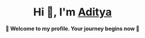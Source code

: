 <h1 align="center">Hi 👋, I'm <a href="https://bento.me/adityasinh" target="_blank">Aditya</a></h1>

<b><p align="center">🌟 Welcome to my profile. Your journey begins now 🌟</p></b>
